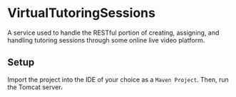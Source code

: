 # VirtualTutoringSessions

A service used to handle the RESTful portion of creating, assigning, and handling tutoring sessions through some online live video platform.

## Setup

Import the project into the IDE of your choice as a `Maven Project`. Then, run the Tomcat server.
